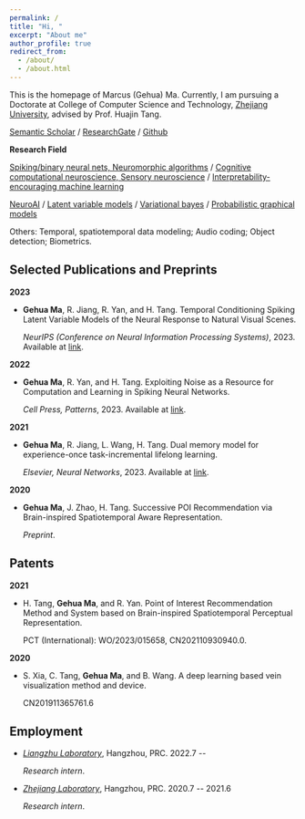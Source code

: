 ```yaml
---
permalink: /
title: "Hi, "
excerpt: "About me"
author_profile: true
redirect_from: 
  - /about/
  - /about.html
---
```


This is the homepage of Marcus (Gehua) Ma. Currently, I am pursuing a Doctorate at College of Computer Science and Technology, [Zhejiang University](https://www.zju.edu.cn/english/), advised by Prof. Huajin Tang.

[Semantic Scholar](https://www.semanticscholar.org/author/Gehua-(Marcus)-Ma/1387821486) / [ResearchGate](https://www.researchgate.net/profile/Gehua-Ma-2) / [Github](https://github.com/genema)

**Research Field**

[Spiking/binary neural nets, Neuromorphic algorithms](https://www.intel.com/content/www/us/en/research/neuromorphic-computing.html) / [Cognitive computational neuroscience, Sensory neuroscience](https://doi.org/10.1038/s41593-018-0210-5) / [Interpretability-encouraging machine learning](https://doi.org/10.1073/pnas.1900654116) 

[NeuroAI](https://doi.org/10.1038/s41467-023-37180-x) / [Latent variable models](https://link.springer.com/book/10.1007/978-94-009-5564-6) / [Variational bayes](http://www.gatsby.ucl.ac.uk/vbayes/) / [Probabilistic graphical models](https://mitpress.mit.edu/9780262013192/probabilistic-graphical-models/) 

Others: Temporal, spatiotemporal data modeling; Audio coding; Object detection; Biometrics.


Selected Publications and Preprints 
-----

**2023**

+ **Gehua Ma**, R. Jiang, R. Yan, and H. Tang. Temporal Conditioning Spiking Latent Variable Models of the Neural Response to Natural Visual Scenes.

   *NeurIPS (Conference on Neural Information Processing Systems)*, 2023. Available at [link](https://www.researchgate.net/publication/374087011_Temporal_Conditioning_Spiking_Latent_Variable_Models_of_the_Neural_Response_to_Natural_Visual_Scenes).
   
**2022**

+ **Gehua Ma**, R. Yan, and H. Tang. Exploiting Noise as a Resource for Computation and Learning in Spiking Neural Networks.

   *Cell Press, Patterns*, 2023. Available at [link](https://www.cell.com/patterns/fulltext/S2666-3899(23)00200-3#%20).

<!-- + Y. Wang, **Gehua Ma** (Co-first Author), et al. Bioimaging of Dissolvable Microneedle Arrays: Challenges and Opportunities.

   *Science/AAAS, Research*, 2023. Available at [link](http://dx.doi.org/10.34133/2022/9758491). -->

**2021**

+ **Gehua Ma**, R. Jiang, L. Wang, H. Tang. Dual memory model for experience-once task-incremental lifelong learning.

   *Elsevier, Neural Networks*, 2023. Available at [link](https://www.researchgate.net/publication/372391901_Dual_memory_model_for_experience-once_task-incremental_lifelong_learning).

**2020**

+ **Gehua Ma**, J. Zhao, H. Tang. Successive POI Recommendation via Brain-inspired Spatiotemporal Aware Representation.

  *Preprint*. 


Patents
-----

**2021**

+ H. Tang, **Gehua Ma**, and R. Yan. Point of Interest Recommendation Method and System based on Brain-inspired Spatiotemporal Perceptual Representation.

  PCT (International): WO/2023/015658, CN202110930940.0.

**2020**

+ S. Xia, C. Tang, **Gehua Ma**, and B. Wang. A deep learning based vein visualization method and device.

  CN201911365761.6

Employment
-----
+ [*Liangzhu Laboratory*](http://liangzhulab.zju.edu.cn), Hangzhou, PRC. 2022.7 -- 

   *Research intern*.

+ [*Zhejiang Laboratory*](https://www.zhejianglab.com/home), Hangzhou, PRC. 2020.7 -- 2021.6

   *Research intern*.
